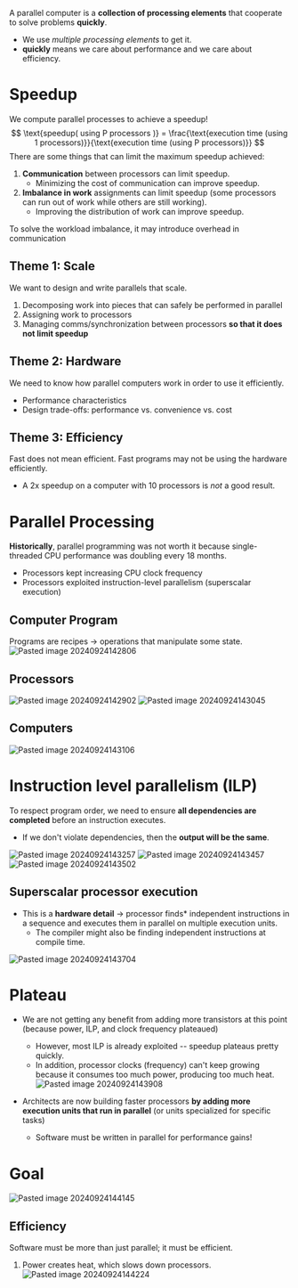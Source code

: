 
A parallel computer is a **collection of processing elements** that cooperate to solve problems **quickly**.
* We use *multiple processing elements* to get it.
* **quickly** means we care about performance and we care about efficiency.


# Speedup
We compute parallel processes to achieve a speedup!
$$
\text{speedup( using P processors )} = \frac{\text{execution time (using 1 processors)}}{\text{execution time (using P processors)}}
$$
There are some things that can limit the maximum speedup achieved:
1. **Communication** between processors can limit speedup.
	* Minimizing the cost of communication can improve speedup.
2. **Imbalance in work** assignments can limit speedup (some processors can run out of work while others are still working).
	* Improving the distribution of work can improve speedup.

To solve the workload imbalance, it may introduce overhead in communication

## Theme 1: Scale
We want to design and write parallels that scale.
1. Decomposing work into pieces that can safely be performed in parallel
2. Assigning work to processors
3. Managing comms/synchronization between processors **so that it does not limit speedup**

## Theme 2: Hardware
We need to know how parallel computers work in order to use it efficiently.
* Performance characteristics
* Design trade-offs: performance vs. convenience vs. cost

## Theme 3: Efficiency
Fast does not mean efficient. Fast programs may not be using the hardware efficiently.
* A 2x speedup on a computer with 10 processors is *not* a good result.

# Parallel Processing

**Historically**, parallel programming was not worth it because single-threaded CPU performance was doubling every 18 months.
* Processors kept increasing CPU clock frequency
* Processors exploited instruction-level parallelism (superscalar execution)

## Computer Program
Programs are recipes -> operations that manipulate some state.
![Pasted image 20240924142806](attachments/Pasted%20image%2020240924142806.png)

## Processors
![Pasted image 20240924142902](attachments/Pasted%20image%2020240924142902.png)
![Pasted image 20240924143045](attachments/Pasted%20image%2020240924143045.png)

## Computers
![Pasted image 20240924143106](attachments/Pasted%20image%2020240924143106.png)

# Instruction level parallelism (ILP)
To respect program order, we need to ensure **all dependencies are completed** before an instruction executes.
* If we don't violate dependencies, then the **output will be the same**.

![Pasted image 20240924143257](attachments/Pasted%20image%2020240924143257.png)
![Pasted image 20240924143457](attachments/Pasted%20image%2020240924143457.png)
![Pasted image 20240924143502](attachments/Pasted%20image%2020240924143502.png)

## Superscalar processor execution
* This is a **hardware detail** -> processor finds* independent instructions in a sequence and executes them in parallel on multiple execution units.
	* The compiler might also be finding independent instructions at compile time.

![Pasted image 20240924143704](attachments/Pasted%20image%2020240924143704.png)

# Plateau
* We are not getting any benefit from adding more transistors at this point (because power, ILP, and clock frequency plateaued)
	* However, most ILP is already exploited -- speedup plateaus pretty quickly.
	* In addition, processor clocks (frequency) can't keep growing because it consumes too much power, producing too much heat.
![Pasted image 20240924143908](attachments/Pasted%20image%2020240924143908.png)

* Architects are now building faster processors **by adding more execution units that run in parallel** (or units specialized for specific tasks)
	* Software must be written in parallel for performance gains!

# Goal
![Pasted image 20240924144145](attachments/Pasted%20image%2020240924144145.png)

## Efficiency
Software must be more than just parallel; it must be efficient.
1. Power creates heat, which slows down processors.
![Pasted image 20240924144224](attachments/Pasted%20image%2020240924144224.png)
	